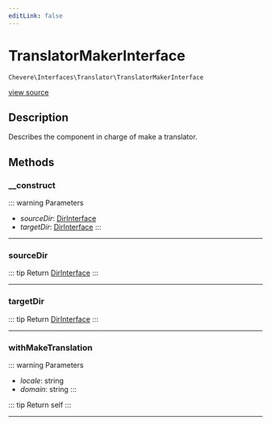 ```yaml
---
editLink: false
---
```


# TranslatorMakerInterface

`Chevere\Interfaces\Translator\TranslatorMakerInterface`

[view source](https://github.com/chevere/chevere/blob/main/src/Chevere/Interfaces/Translator/TranslatorMakerInterface.php)

## Description

Describes the component in charge of make a translator.

## Methods

### __construct

::: warning Parameters
- *sourceDir*: [DirInterface](../Filesystem/DirInterface.md)
- *targetDir*: [DirInterface](../Filesystem/DirInterface.md)
:::

---

### sourceDir

::: tip Return
[DirInterface](../Filesystem/DirInterface.md)
:::

---

### targetDir

::: tip Return
[DirInterface](../Filesystem/DirInterface.md)
:::

---

### withMakeTranslation

::: warning Parameters
- *locale*: string
- *domain*: string
:::

::: tip Return
self
:::

---
